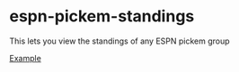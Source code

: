 # espn-pickem-standings
This lets you view the standings of any ESPN pickem group

[Example](http://espn-pickem.s3-website.us-east-2.amazonaws.com/?groupId=222632)
